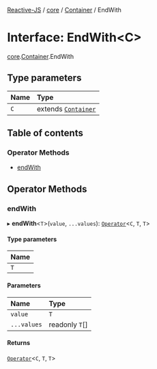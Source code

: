 [Reactive-JS](../README.md) / [core](../modules/core.md) / [Container](../modules/core.Container.md) / EndWith

# Interface: EndWith<C\>

[core](../modules/core.md).[Container](../modules/core.Container.md).EndWith

## Type parameters

| Name | Type |
| :------ | :------ |
| `C` | extends [`Container`](core.Container-1.md) |

## Table of contents

### Operator Methods

- [endWith](core.Container.EndWith.md#endwith)

## Operator Methods

### endWith

▸ **endWith**<`T`\>(`value`, `...values`): [`Operator`](../modules/core.Container.md#operator)<`C`, `T`, `T`\>

#### Type parameters

| Name |
| :------ |
| `T` |

#### Parameters

| Name | Type |
| :------ | :------ |
| `value` | `T` |
| `...values` | readonly `T`[] |

#### Returns

[`Operator`](../modules/core.Container.md#operator)<`C`, `T`, `T`\>
